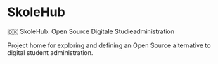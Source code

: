 # SkoleHub

🇩🇰 SkoleHub: Open Source Digitale Studieadministration

Project home for exploring and defining an Open Source alternative to digital student administration.
